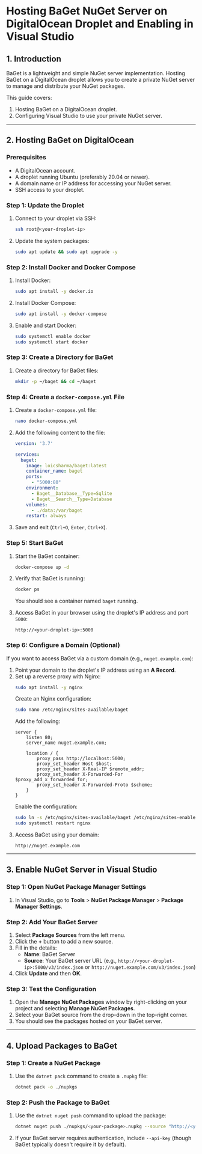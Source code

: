 # Hosting BaGet NuGet Server on DigitalOcean Droplet and Enabling in Visual Studio

## 1. Introduction
BaGet is a lightweight and simple NuGet server implementation. Hosting BaGet on a DigitalOcean droplet allows you to create a private NuGet server to manage and distribute your NuGet packages.

This guide covers:
1. Hosting BaGet on a DigitalOcean droplet.
2. Configuring Visual Studio to use your private NuGet server.

---

## 2. Hosting BaGet on DigitalOcean

### Prerequisites
- A DigitalOcean account.
- A droplet running Ubuntu (preferably 20.04 or newer).
- A domain name or IP address for accessing your NuGet server.
- SSH access to your droplet.

### Step 1: Update the Droplet
1. Connect to your droplet via SSH:
   ```bash
   ssh root@<your-droplet-ip>
   ```
2. Update the system packages:
   ```bash
   sudo apt update && sudo apt upgrade -y
   ```

### Step 2: Install Docker and Docker Compose
1. Install Docker:
   ```bash
   sudo apt install -y docker.io
   ```
2. Install Docker Compose:
   ```bash
   sudo apt install -y docker-compose
   ```
3. Enable and start Docker:
   ```bash
   sudo systemctl enable docker
   sudo systemctl start docker
   ```

### Step 3: Create a Directory for BaGet
1. Create a directory for BaGet files:
   ```bash
   mkdir -p ~/baget && cd ~/baget
   ```

### Step 4: Create a `docker-compose.yml` File
1. Create a `docker-compose.yml` file:
   ```bash
   nano docker-compose.yml
   ```
2. Add the following content to the file:
   ```yaml
   version: '3.7'

   services:
     baget:
       image: loicsharma/baget:latest
       container_name: baget
       ports:
         - "5000:80"
       environment:
         - Baget__Database__Type=Sqlite
         - Baget__Search__Type=Database
       volumes:
         - ./data:/var/baget
       restart: always
   ```
3. Save and exit (`Ctrl+O`, `Enter`, `Ctrl+X`).

### Step 5: Start BaGet
1. Start the BaGet container:
   ```bash
   docker-compose up -d
   ```
2. Verify that BaGet is running:
   ```bash
   docker ps
   ```
   You should see a container named `baget` running.

3. Access BaGet in your browser using the droplet's IP address and port `5000`:
   ```
   http://<your-droplet-ip>:5000
   ```

### Step 6: Configure a Domain (Optional)
If you want to access BaGet via a custom domain (e.g., `nuget.example.com`):

1. Point your domain to the droplet's IP address using an **A Record**.
2. Set up a reverse proxy with Nginx:
   ```bash
   sudo apt install -y nginx
   ```
   Create an Nginx configuration:
   ```bash
   sudo nano /etc/nginx/sites-available/baget
   ```
   Add the following:
   ```nginx
   server {
       listen 80;
       server_name nuget.example.com;

       location / {
           proxy_pass http://localhost:5000;
           proxy_set_header Host $host;
           proxy_set_header X-Real-IP $remote_addr;
           proxy_set_header X-Forwarded-For $proxy_add_x_forwarded_for;
           proxy_set_header X-Forwarded-Proto $scheme;
       }
   }
   ```
   Enable the configuration:
   ```bash
   sudo ln -s /etc/nginx/sites-available/baget /etc/nginx/sites-enabled/
   sudo systemctl restart nginx
   ```
3. Access BaGet using your domain:
   ```
   http://nuget.example.com
   ```

---

## 3. Enable NuGet Server in Visual Studio

### Step 1: Open NuGet Package Manager Settings
1. In Visual Studio, go to **Tools** > **NuGet Package Manager** > **Package Manager Settings**.

### Step 2: Add Your BaGet Server
1. Select **Package Sources** from the left menu.
2. Click the **+** button to add a new source.
3. Fill in the details:
   - **Name**: BaGet Server
   - **Source**: Your BaGet server URL (e.g., `http://<your-droplet-ip>:5000/v3/index.json` or `http://nuget.example.com/v3/index.json`)
4. Click **Update** and then **OK**.

### Step 3: Test the Configuration
1. Open the **Manage NuGet Packages** window by right-clicking on your project and selecting **Manage NuGet Packages**.
2. Select your BaGet source from the drop-down in the top-right corner.
3. You should see the packages hosted on your BaGet server.

---

## 4. Upload Packages to BaGet

### Step 1: Create a NuGet Package
1. Use the `dotnet pack` command to create a `.nupkg` file:
   ```bash
   dotnet pack -o ./nupkgs
   ```

### Step 2: Push the Package to BaGet
1. Use the `dotnet nuget push` command to upload the package:
   ```bash
   dotnet nuget push ./nupkgs/<your-package>.nupkg --source "http://<your-droplet-ip>:5000/v3/index.json"
   ```
2. If your BaGet server requires authentication, include `--api-key` (though BaGet typically doesn't require it by default).
